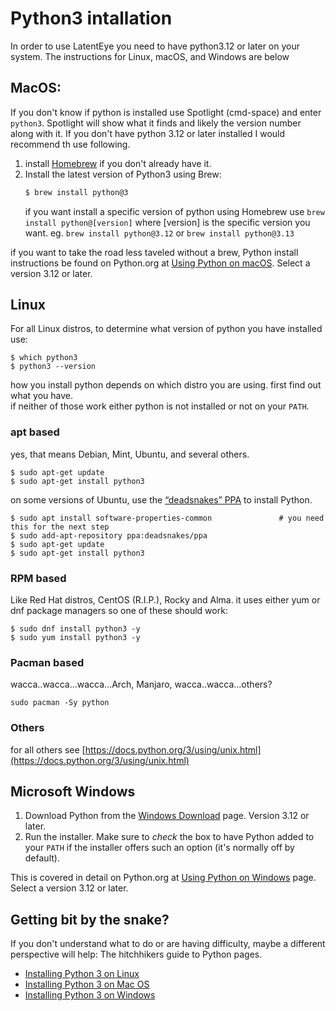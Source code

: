 
# Python3 intallation

In order to use LatentEye you need to have python3.12 or later on your system. The instructions for Linux, macOS, and Windows are below

## MacOS:
   If you don't know if python is installed use Spotlight (cmd-space) and enter `python3`. Spotlight will show what it finds and likely the version number along with it. If you don't have python 3.12 or later installed I would recommend th use following.

   1. install [Homebrew](https://brew.sh) if you don't already have it.
   1. Install the latest version of Python3 using Brew:
      ```sh
      $ brew install python@3
      ```
      if you want install a specific version of python using Homebrew use `brew install python@[version]` where [version] is the specific version you want. eg. `brew install python@3.12` or `brew install python@3.13`

   if you want to take the road less taveled without a brew, Python install instructions be found on Python.org at [Using Python on macOS](https://docs.python.org/3/using/mac.html). Select a version 3.12 or later.

## Linux
   For all Linux distros, to determine what version of python you have installed use:
   ```
   $ which python3
   $ python3 --version
   ```
   how you install python depends on which distro you are using. first find out what you have.<br/>
   if neither of those work either python is not installed or not on your `PATH`.

### apt based
yes, that means Debian, Mint, Ubuntu, and several others.
   ```
   $ sudo apt-get update
   $ sudo apt-get install python3
   ```

   on some versions of Ubuntu, use the <a href="https://launchpad.net/~deadsnakes/+archive/ubuntu/ppa">“deadsnakes” PPA</a> to install Python.
   ```
   $ sudo apt install software-properties-common               # you need this for the next step
   $ sudo add-apt-repository ppa:deadsnakes/ppa
   $ sudo apt-get update
   $ sudo apt-get install python3
   ```

### RPM based
Like Red Hat distros, CentOS (R.I.P.), Rocky and Alma. it uses either yum or dnf package managers so one of these should work:
```
$ sudo dnf install python3 -y
$ sudo yum install python3 -y
```

### Pacman based
wacca..wacca...wacca...Arch, Manjaro, wacca..wacca...others?
```
sudo pacman -Sy python
```
### Others
for all others see [https://docs.python.org/3/using/unix.html](https://docs.python.org/3/using/unix.html)

## Microsoft Windows
   1. Download Python from the [Windows Download](https://www.python.org/downloads/windows/) page. Version 3.12 or later.
   1. Run the installer. Make sure to _check_ the box to have Python added to your `PATH` if the installer offers such an option (it's normally off by default).

   This is covered in detail on Python.org at [Using Python on Windows](https://docs.python.org/3/using/windows.html) page. Select a version 3.12 or later.

## Getting bit by the snake?
If you don't understand what to do or are having difficulty, maybe a different perspective will help: The hitchhikers guide to Python pages.
- [Installing Python 3 on Linux](https://docs.python-guide.org/starting/install3/linux/)
- [Installing Python 3 on Mac OS](https://docs.python-guide.org/starting/install3/osx/)
- [Installing Python 3 on Windows](https://docs.python-guide.org/starting/install3/win/)
